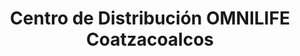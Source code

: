 ---
title: "Centro de Distribución OMNILIFE Coatzacoalcos"
url: /coatzacoalcos/centro-de-distribucion-omnilife-coatzacoalcos/
shop: suplementos nutricionales
---